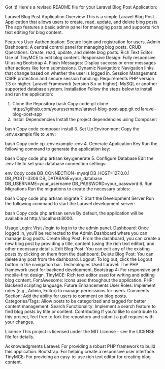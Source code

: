 
Got it! Here's a revised README file for your Laravel Blog Post Application:

Laravel Blog Post Application
Overview
This is a simple Laravel Blog Post Application that allows users to create, read, update, and delete blog posts. The app features a basic admin panel for managing posts and supports rich text editing for blog content.

Features
User Authentication: Secure login and registration for users.
Admin Dashboard: A central control panel for managing blog posts.
CRUD Operations: Create, read, update, and delete blog posts.
Rich Text Editor: Use of TinyMCE to edit blog content.
Responsive Design: Fully responsive UI using Bootstrap 4.
Flash Messages: Display success or error messages after actions like form submissions.
Dynamic Navigation: Navigation links that change based on whether the user is logged in.
Session Management: CSRF protection and secure session handling.
Requirements
PHP version 7.3 or higher.
Laravel Framework (version 8.x or higher).
MySQL or another supported database system.
Installation
Follow the steps below to install and run the application:

1. Clone the Repository
bash
Copy code
git clone https://github.com/yourusername/laravel-blog-post-app.git
cd laravel-blog-post-app
2. Install Dependencies
Install the project dependencies using Composer:

bash
Copy code
composer install
3. Set Up Environment
Copy the .env.example file to .env:

bash
Copy code
cp .env.example .env
4. Generate Application Key
Run the following command to generate the application key:

bash
Copy code
php artisan key:generate
5. Configure Database
Edit the .env file to set your database connection settings:

env
Copy code
DB_CONNECTION=mysql
DB_HOST=127.0.0.1
DB_PORT=3306
DB_DATABASE=your_database
DB_USERNAME=your_username
DB_PASSWORD=your_password
6. Run Migrations
Run the migrations to create the necessary tables:

bash
Copy code
php artisan migrate
7. Start the Development Server
Run the following command to start the Laravel development server:

bash
Copy code
php artisan serve
By default, the application will be available at http://localhost:8000.

Usage
Login: Visit /login to log in to the admin panel.
Dashboard: Once logged in, you’ll be redirected to the Admin Dashboard where you can manage blog posts.
Create Blog Post: From the dashboard, you can create a new blog post by providing a title, content (using the rich text editor), and other necessary details.
Edit Blog Post: You can edit any of the existing posts by clicking on them from the dashboard.
Delete Blog Post: You can delete any post from the dashboard.
Logout: To log out, click the Logout button in the navigation bar.
Technologies Used
Laravel: The PHP framework used for backend development.
Bootstrap 4: For responsive and mobile-first design.
TinyMCE: Rich text editor used for writing and editing blog content.
FontAwesome: Icons used throughout the application.
PHP: Backend scripting language.
Future Enhancements
User Roles: Implement roles (e.g., Admin, Editor) to manage permissions for users.
Comments Section: Add the ability for users to comment on blog posts.
Categories/Tags: Allow posts to be categorized and tagged for better content management.
Search Functionality: Implement a search feature to find blog posts by title or content.
Contributing
If you'd like to contribute to this project, feel free to fork the repository and submit a pull request with your changes.

License
This project is licensed under the MIT License - see the LICENSE file for details.

Acknowledgments
Laravel: For providing a robust PHP framework to build this application.
Bootstrap: For helping create a responsive user interface.
TinyMCE: For providing an easy-to-use rich text editor for creating blog content.
